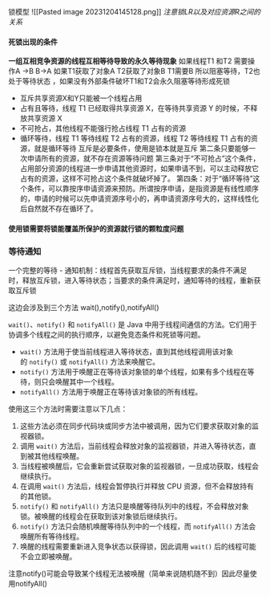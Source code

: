锁模型
![[Pasted image 20231204145128.png]]
*注意锁LR以及对应资源R之间的关系*




#### 死锁出现的条件
__一组互相竞争资源的线程互相等待导致的永久等待现象__
如果线程T1 和T2 需要操作A ->B  B->A 如果T1获取了对象A T2获取了对象B T1需要B 所以阻塞等待，T2也处于等待状态 ，如果没有外部条件破坏T1和T2会永久阻塞等待形成死锁

* 互斥共享资源X和Y只能被一个线程占用
* 占有且等待，线程 T1 已经取得共享资源 X，在等待共享资源 Y 的时候，不释放共享资源 X
* 不可抢占，其他线程不能强行抢占线程 T1 占有的资源
* 循环等待，线程 T1 等待线程 T2 占有的资源，线程 T2 等待线程 T1 占有的资源，就是循环等待
互斥是必要条件，使用是锁本就是互斥
第二条只要能够一次申请所有的资源，就不存在资源等待问题
第三条对于“不可抢占”这个条件，占用部分资源的线程进一步申请其他资源时，如果申请不到，可以主动释放它占有的资源，这样不可抢占这个条件就破坏掉了。
第四条：对于“循环等待”这个条件，可以靠按序申请资源来预防。所谓按序申请，是指资源是有线性顺序的，申请的时候可以先申请资源序号小的，再申请资源序号大的，这样线性化后自然就不存在循环了。

#### 使用锁需要将锁能覆盖所保护的资源就行锁的颗粒度问题

### 等待通知
一个完整的等待 - 通知机制：线程首先获取互斥锁，当线程要求的条件不满足时，释放互斥锁，进入等待状态；当要求的条件满足时，通知等待的线程，重新获取互斥锁

这边会涉及到三个方法
wait(),notify(),notifyAll()

`wait()`、`notify()` 和 `notifyAll()` 是 Java 中用于线程间通信的方法。它们用于协调多个线程之间的执行顺序，以避免竞态条件和死锁等问题。

- `wait()` 方法用于使当前线程进入等待状态，直到其他线程调用该对象的 `notify()` 或 `notifyAll()` 方法来唤醒它。
- `notify()` 方法用于唤醒正在等待该对象锁的单个线程，如果有多个线程在等待，则只会唤醒其中一个线程。
- `notifyAll()` 方法用于唤醒正在等待该对象锁的所有线程。

使用这三个方法时需要注意以下几点：

1. 这些方法必须在同步代码块或同步方法中被调用，因为它们要求获取对象的监视器锁。
2. 调用 `wait()` 方法后，当前线程会释放对象的监视器锁，并进入等待状态，直到被其他线程唤醒。
3. 当线程被唤醒后，它会重新尝试获取对象的监视器锁，一旦成功获取，线程会继续执行。
4. 在调用 `wait()` 方法后，线程会暂停执行并释放 CPU 资源，但不会释放持有的其他锁。
5. `notify()` 和 `notifyAll()` 方法只是唤醒等待队列中的线程，不会释放对象锁。被唤醒的线程会在获取到该对象锁后继续执行。
6. `notify()` 方法只会随机唤醒等待队列中的一个线程，而 `notifyAll()` 方法会唤醒所有等待线程。
7. 唤醒的线程需要重新进入竞争状态以获得锁，因此调用 `wait()` 后的线程可能不会立即被唤醒。


注意notify()可能会导致某个线程无法被唤醒（简单来说随机随不到）因此尽量使用notifyAll()

